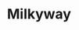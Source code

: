 ---
title: Milkyway
description: Photos of the Milky Way
image:

# Badge style
style:
    background: "#342b66"
    color: "#fff"
---